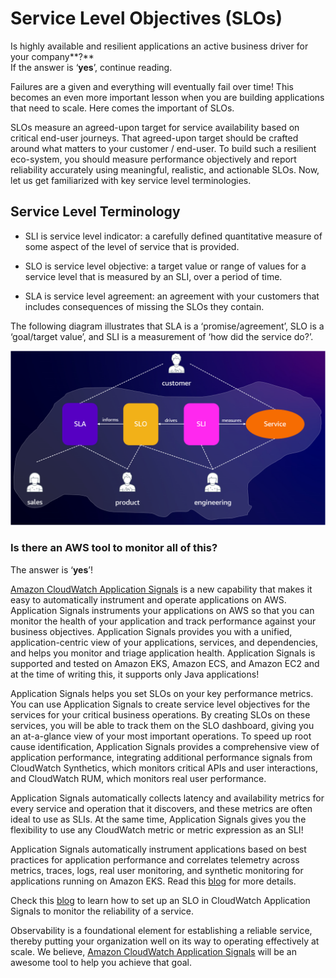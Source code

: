 # Service Level Objectives (SLOs)

Is highly available and resilient applications an active business driver for your company**?**  
If the answer is ‘**yes**’, continue reading. 

Failures are a given and everything will eventually fail over time! This becomes an even more important lesson when you are building applications that need to scale. Here comes the important of SLOs.

SLOs measure an agreed-upon target for service availability based on critical end-user journeys. That agreed-upon target should be crafted around what matters to your customer / end-user. To build such a resilient eco-system, you should measure performance objectively and report reliability accurately using meaningful, realistic, and actionable SLOs. Now, let us get familiarized with key service level terminologies.

## Service Level Terminology

- SLI is service level indicator: a carefully defined quantitative measure of some aspect of the level of service that is provided.

- SLO is service level objective: a target value or range of values for a service level that is measured by an SLI, over a period of time.

- SLA is service level agreement: an agreement with your customers that includes consequences of missing the SLOs they contain.

The following diagram illustrates that SLA is a ‘promise/agreement’, SLO is a ‘goal/target value’, and SLI is a measurement of ‘how did the service do?’.  

![SLO data flow](../images/slo.png)

### Is there an AWS tool to monitor all of this? 

The answer is ‘**yes**’! 

[Amazon CloudWatch Application Signals](https://docs.aws.amazon.com/AmazonCloudWatch/latest/monitoring/CloudWatch-Application-Monitoring-Sections.html) is a new capability that makes it easy to automatically instrument and operate applications on AWS. Application Signals instruments your applications on AWS so that you can monitor the health of your application and track performance against your business objectives. Application Signals provides you with a unified, application-centric view of your applications, services, and dependencies, and helps you monitor and triage application health. Application Signals is supported and tested on Amazon EKS, Amazon ECS, and Amazon EC2 and at the time of writing this, it supports only Java applications!

Application Signals helps you set SLOs on your key performance metrics. You can use Application Signals to create service level objectives for the services for your critical business operations. By creating SLOs on these services, you will be able to track them on the SLO dashboard, giving you an at-a-glance view of your most important operations. To speed up root cause identification, Application Signals provides a comprehensive view of application performance, integrating additional performance signals from CloudWatch Synthetics, which monitors critical APIs and user interactions, and CloudWatch RUM, which monitors real user performance.

Application Signals automatically collects latency and availability metrics for every service and operation that it discovers, and these metrics are often ideal to use as SLIs. At the same time, Application Signals gives you the flexibility to use any CloudWatch metric or metric expression as an SLI! 

Application Signals automatically instrument applications based on best practices for application performance and correlates telemetry across metrics, traces, logs, real user monitoring, and synthetic monitoring for applications running on Amazon EKS. Read this [blog](https://aws.amazon.com/blogs/aws/amazon-cloudwatch-application-signals-for-automatic-instrumentation-of-your-applications-preview/) for more details.

Check this [blog](https://aws.amazon.com/blogs/mt/how-to-monitor-application-health-using-slos-with-amazon-cloudwatch-application-signals/) to learn how to set up an SLO in CloudWatch Application Signals to monitor the reliability of a service. 

Observability is a foundational element for establishing a reliable service, thereby putting your organization well on its way to operating effectively at scale. We believe, [Amazon CloudWatch Application Signals](https://docs.aws.amazon.com/AmazonCloudWatch/latest/monitoring/CloudWatch-Application-Monitoring-Sections.html) will be an awesome tool to help you achieve that goal.

